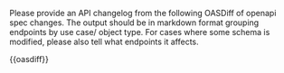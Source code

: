 Please provide an API changelog from the following OASDiff of openapi spec changes. The output should be in markdown format grouping endpoints by use case/ object type. For cases where some schema is modified, please also tell what endpoints it affects.

<oasdiff>
{{oasdiff}}
</oasdiff>